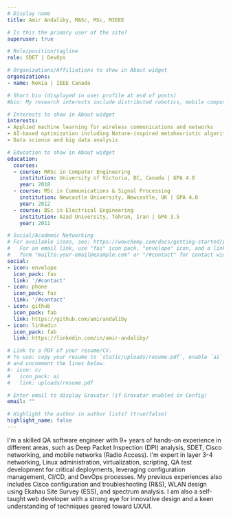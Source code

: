 ```yaml
---
# Display name
title: Amir Andaliby, MASc, MSc, MIEEE

# Is this the primary user of the site?
superuser: true

# Role/position/tagline
role: SDET | DevOps

# Organizations/Affiliations to show in About widget
organizations:
- name: Nokia | IEEE Canada

# Short bio (displayed in user profile at end of posts)
#bio: My research interests include distributed robotics, mobile computing and programmable matter.

# Interests to show in About widget
interests:
- Applied machine learning for wireless communications and networks
- AI-based optimization including Nature-inspired metaheuristic algorithms
- Data science and big data analysis

# Education to show in About widget
education:
  courses:
  - course: MASc in Computer Engineering
    institution: University of Victoria, BC, Canada | GPA 4.0
    year: 2018
  - course: MSc in Communications & Signal Processing
    institution: Newcastle University, Newcastle, UK | GPA 4.0
    year: 2012
  - course: BSc in Electrical Engineering 
    institution: Azad University, Tehran, Iran | GPA 3.5
    year: 2011

# Social/Academic Networking
# For available icons, see: https://wowchemy.com/docs/getting-started/page-builder/#icons
#   For an email link, use "fas" icon pack, "envelope" icon, and a link in the
#   form "mailto:your-email@example.com" or "/#contact" for contact widget.
social:
- icon: envelope
  icon_pack: fas
  link: '/#contact'
- icon: phone
  icon_pack: fas
  link: '/#contact'
- icon: github
  icon_pack: fab
  link: https://github.com/amirandaliby
- icon: linkedin
  icon_pack: fab
  link: https://linkedin.com/in/amir-andaliby/

# Link to a PDF of your resume/CV.
# To use: copy your resume to `static/uploads/resume.pdf`, enable `ai` icons in `params.toml`, 
# and uncomment the lines below.
#- icon: cv
#   icon_pack: ai
#   link: uploads/resume.pdf

# Enter email to display Gravatar (if Gravatar enabled in Config)
email: ""

# Highlight the author in author lists? (true/false)
highlight_name: false
---
```


I'm a skilled QA software engineer with 9+ years of hands-on experience in different areas, such as Deep Packet Inspection (DPI) analysis, SDET, Cisco networking, and mobile networks (Radio Access). I'm expert in layer 3-4 networking, Linux administration, virtualization, scripting, QA test development for critical deployments, leveraging configuration management, CI/CD, and DevOps processes. My previous experiences also includes Cisco configuration and troubleshooting (R&S), WLAN design using Ekahau Site Survey (ESS), and spectrum analysis. I am also a self-taught web developer with a strong eye for innovative design and a keen understanding of techniques geared toward UX/UI.